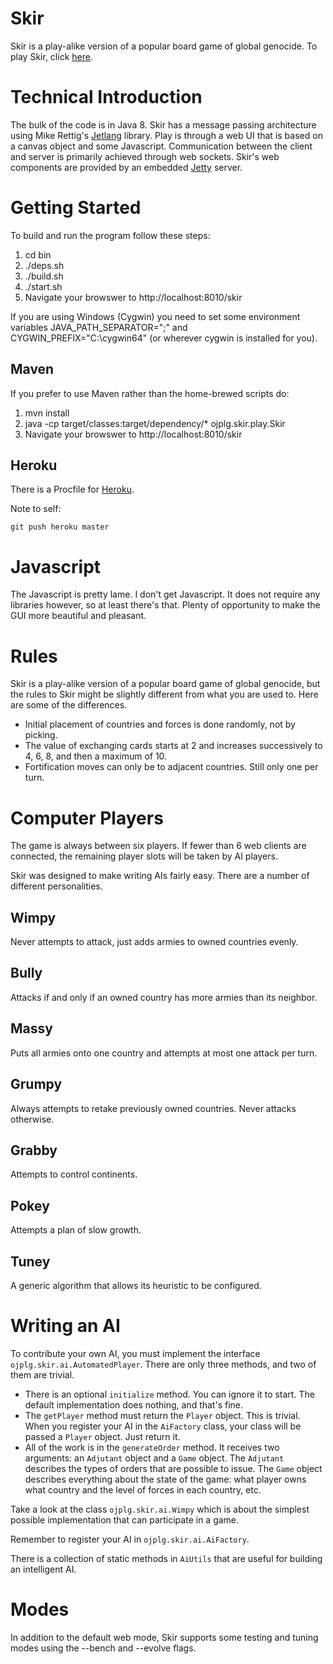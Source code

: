 Skir
====

Skir is a play-alike version of a popular board game of global genocide.
To play Skir, click [here](https://skir.herokuapp.com/).

Technical Introduction
======================

The bulk of the code is in Java 8. 
Skir has a message passing architecture using Mike Rettig's [Jetlang](https://github.com/jetlang) library.
Play is through a web UI that is based on a canvas object and some Javascript. 
Communication between the client and server is primarily achieved through web sockets. 
Skir's web components are provided by an embedded [Jetty](http://www.eclipse.org/jetty/) server.

Getting Started
===============

To build and run the program follow these steps:

1. cd bin
2. ./deps.sh
3. ./build.sh
4. ./start.sh
5. Navigate your browswer to http://localhost:8010/skir

If you are using Windows (Cygwin) you need to set some environment variables JAVA\_PATH\_SEPARATOR=";" and CYGWIN\_PREFIX="C:\\cygwin64" (or wherever cygwin is installed for you).

Maven
-----

If you prefer to use Maven rather than the home-brewed scripts do:

1. mvn install
2. java -cp target/classes:target/dependency/\* ojplg.skir.play.Skir
3. Navigate your browswer to http://localhost:8010/skir

Heroku
------

There is a Procfile for [Heroku](https://skir.herokuapp.com/).

Note to self: 

```git push heroku master```

Javascript
==========

The Javascript is pretty lame. I don't get Javascript.
It does not require any libraries however, so at least there's that.
Plenty of opportunity to make the GUI more beautiful and pleasant.

Rules
=====

Skir is a play-alike version of a popular board game of global genocide,
but the rules to Skir might be slightly different from what you are used to.
Here are some of the differences.
- Initial placement of countries and forces is done randomly, not
by picking.
- The value of exchanging cards starts at 2 and increases successively
to 4, 6, 8, and then a maximum of 10.
- Fortification moves can only be to adjacent countries. Still only one
per turn.

Computer Players
================

The game is always between six players. If fewer than 6 web clients are
connected, the remaining player slots will be taken by AI players.

Skir was designed to make writing AIs fairly easy. 
There are a number of different personalities.

Wimpy
-----
Never attempts to attack, just adds armies to owned countries evenly.

Bully
-----
Attacks if and only if an owned country has more armies than its neighbor.

Massy
-----
Puts all armies onto one country and attempts at most one attack per turn.

Grumpy
------
Always attempts to retake previously owned countries. Never attacks otherwise.

Grabby
------
Attempts to control continents.

Pokey
-----
Attempts a plan of slow growth.

Tuney
-----
A generic algorithm that allows its heuristic to be configured.


Writing an AI
=============
To contribute your own AI, you must implement the interface
`ojplg.skir.ai.AutomatedPlayer`. There are only three methods,
and two of them are trivial.

 * There is an optional `initialize` method. You can ignore it to start.
 The default implementation does nothing, and that's fine.
 * The `getPlayer` method must return the `Player` object. This is
 trivial. When you register your AI in the `AiFactory` class, your
 class will be passed a `Player` object. Just return it.
 * All of the work is in the `generateOrder` method. It receives two
 arguments: an `Adjutant` object and a `Game` object. The `Adjutant`
 describes the types of orders that are possible to issue. The `Game`
 object describes everything about the state of the game: what player
 owns what country and the level of forces in each country, etc.

Take a look at the class `ojplg.skir.ai.Wimpy` which is about
the simplest possible implementation that can participate in a game.

Remember to register your AI in `ojplg.skir.ai.AiFactory`.

There is a collection of static methods in `AiUtils` that are
useful for building an intelligent AI.


Modes
=====
In addition to the default web mode, Skir supports some testing and tuning
modes using the --bench and --evolve flags.
